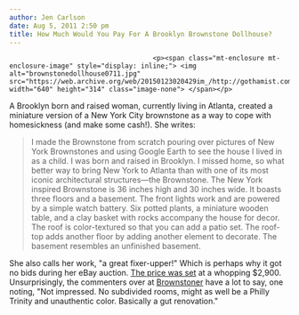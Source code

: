 ```yaml
---
author: Jen Carlson
date: Aug 5, 2011 2:50 pm
title: How Much Would You Pay For A Brooklyn Brownstone Dollhouse?
---
```


	
										<p><span class="mt-enclosure mt-enclosure-image" style="display: inline;"> <img alt="brownstonedollhouse0711.jpg" src="https://web.archive.org/web/20150123020429im_/http://gothamist.com/attachments/arts_jen/brownstonedollhouse0711.jpg" width="640" height="314" class="image-none"> </span></p>

<p>A Brooklyn born and raised woman, currently living in Atlanta, created a miniature version of a New York City brownstone as a way to cope with homesickness (and make some cash!). She writes:</p>

<blockquote>I made the Brownstone from scratch pouring over pictures of New York Brownstones and using Google Earth to see the house I lived in as a child.  I was born and raised in Brooklyn. I missed home, so what better way to bring New York to Atlanta than with one of its most iconic architectural structures&#x2014;the Brownstone.  The New York inspired Brownstone is 36 inches high and 30 inches wide.  It boasts three floors and a basement. The front lights work and are powered by a simple watch battery. Six potted plants, a miniature wooden table, and a clay basket with rocks accompany the house for decor. The roof is color-textured so that you can add a patio set. The roof-top adds another floor by adding another element to decorate. The basement resembles an unfinished basement.</blockquote> 

<p>She also calls her work, &quot;a great fixer-upper!&quot; Which is perhaps why it got no bids during her eBay auction. <a href="https://web.archive.org/web/20150123020429/http://cgi.ebay.com/Brownstone-Doll-House-Wooden-3-Floors-and-bsmt-/110723934215?pt=LH_DefaultDomain_0&amp;hash=item19c7a92807#ht_500wt_1351">The price was set</a> at a whopping $2,900. Unsurprisingly, the commenters over at <a href="https://web.archive.org/web/20150123020429/http://www.brownstoner.com/blog/2011/08/closing-bell-a-brownstone-for-play/">Brownstoner</a> have a lot to say, one noting, &quot;Not impressed. No subdivided rooms, might as well be a Philly Trinity and unauthentic color. Basically a gut renovation.&quot;</p>					
										
									
				